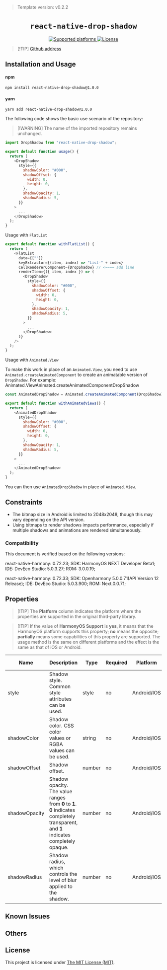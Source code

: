 > Template version: v0.2.2

<p align="center">
  <h1 align="center"> <code>react-native-drop-shadow</code> </h1>
</p>
<p align="center">
    <a href="https://github.com/hoanglam10499/react-native-drop-shadow">
        <img src="https://img.shields.io/badge/platforms-android%20|%20ios%20|%20harmony%20-lightgrey.svg" alt="Supported platforms" />
    </a>
    <a href="https://github.com/hoanglam10499/react-native-drop-shadow/blob/master/LICENSE">
        <img src="https://img.shields.io/badge/license-MIT-green.svg" alt="License" />
        <!-- <img src="https://img.shields.io/badge/license-Apache-blue.svg" alt="License" /> -->
    </a>
</p>

> [!TIP] [Github address](https://github.com/hoanglam10499/react-native-drop-shadow/tree/1.0.0)

## Installation and Usage

<!-- tabs:start -->

#### **npm**

```bash
npm install react-native-drop-shadow@1.0.0
```

#### **yarn**

```bash
yarn add react-native-drop-shadow@1.0.0
```

<!-- tabs:end -->

The following code shows the basic use scenario of the repository:

> [!WARNING] The name of the imported repository remains unchanged.

```js
import DropShadow from "react-native-drop-shadow";
```

```js
export default function usage() {
  return (
    <DropShadow
      style={{
        shadowColor: "#000",
        shadowOffset: {
          width: 0,
          height: 0,
        },
        shadowOpacity: 1,
        shadowRadius: 5,
      }}
    >
      ...
    </DropShadow>
  );
}
```

 Usage with `FlatList`

```js
export default function withFlatList() {
  return (
    <FlatList
      data={[""]}
      keyExtractor={(item, index) => "List-" + index}
      CellRendererComponent={DropShadow} // <==== add line
      renderItem={({ item, index }) => (
        <DropShadow
          style={{
            shadowColor: "#000",
            shadowOffset: {
              width: 0,
              height: 0,
            },
            shadowOpacity: 1,
            shadowRadius: 5,
          }}
        >
          ...
        </DropShadow>
      )}
    />
  );
}
```

Usage with `Animated.View`

To make this work in place of an `Animated.View`, you need to use `Animated.createAnimatedComponent` to create an animatable version of `DropShadow`. For example: Animated.ViewAnimated.createAnimatedComponentDropShadow

```js
const AnimatedDropShadow = Animated.createAnimatedComponent(DropShadow);

export default function withAnimatedViews() {
  return (
    <AnimatedDropShadow
      style={{
        shadowColor: "#000",
        shadowOffset: {
          width: 0,
          height: 0,
        },
        shadowOpacity: 1,
        shadowRadius: 5,
      }}
    >
      ...
    </AnimatedDropShadow>
  );
}
```
You can then use `AnimatedDropShadow` in place of `Animated.View`.

## Constraints
- The bitmap size in Android is limited to 2048x2048, though this may vary depending on the API version.
- Using bitmaps to render shadows impacts performance, especially if multiple shadows and animations are rendered simultaneously.

### Compatibility

This document is verified based on the following versions:

react-native-harmony: 0.72.23; SDK: HarmonyOS NEXT Developer Beta1; IDE: DevEco Studio: 5.0.3.27; ROM: 3.0.0.19;

react-native-harmony: 0.72.33; SDK: Openharmony 5.0.0.71(API Version 12 Release); IDE: DevEco Studio: 5.0.3.900; ROM: Next.0.0.71;

## Properties

> [!TIP] The **Platform** column indicates the platform where the properties are supported in the original third-party library.

> [!TIP] If the value of **HarmonyOS Support** is **yes**, it means that the HarmonyOS platform supports this property; **no** means the opposite; **partially** means some capabilities of this property are supported. The usage method is the same on different platforms and the effect is the same as that of iOS or Android.

| Name          | Description                                                  | Type   | Required | Platform    | HarmonyOS Support |
| ------------- | ------------------------------------------------------------ | ------ | -------- | ----------- | ----------------- |
| style         | Shadow style. Common style attributes can be used.                      | style  | no       | Android/IOS | yes               |
| shadowColor   | Shadow color. CSS color values or RGBA values can be used.                   | string | no       | Android/IOS | yes               |
| shadowOffset  | Shadow offset.                                            | number | no       | Android/IOS | yes               |
| shadowOpacity | Shadow opacity. The value ranges from **0** to **1**. **0** indicates completely transparent, and **1** indicates completely opaque.| number | no       | Android/IOS | yes               |
| shadowRadius  | Shadow radius, which controls the level of blur applied to the shadow.                  | number | no       | Android/IOS | yes               |

## Known Issues

## Others

## License

This project is licensed under [The MIT License (MIT)](https://github.com/hoanglam10499/react-native-drop-shadow/blob/master/LICENSE).